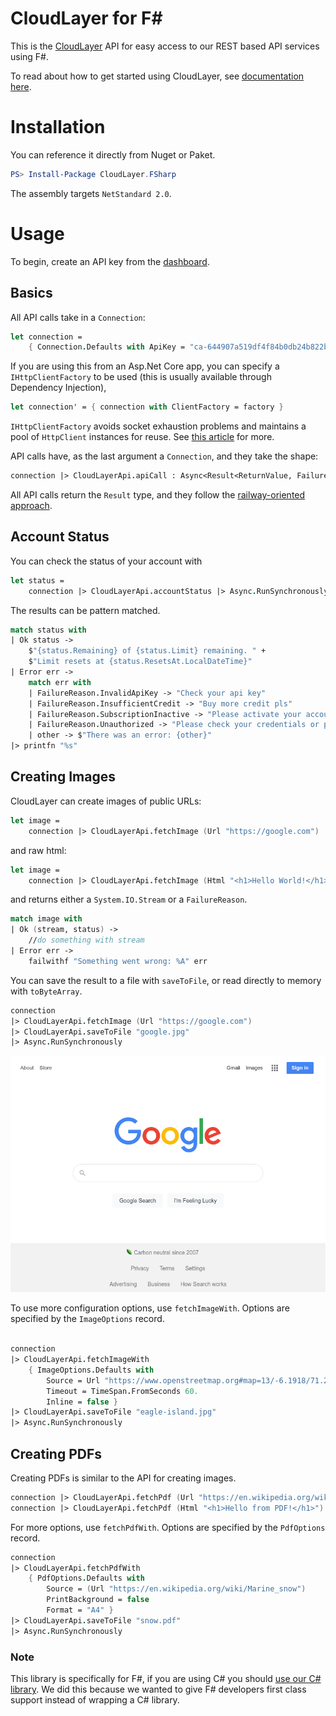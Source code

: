 # CloudLayer for F#
This is the [CloudLayer](https://cloudlayer.io) API for easy access to our REST based API services using F#.

To read about how to get started using CloudLayer, see [documentation here](https://cloudlayer.io/docs/getstarted).

# Installation

You can reference it directly from Nuget or Paket.

```powershell
PS> Install-Package CloudLayer.FSharp
```

The assembly targets `NetStandard 2.0`.

# Usage

To begin, create an API key from the [dashboard](https://cloudlayer.io/dashboard/account/api).



## Basics

All API calls take in a `Connection`:

```fsharp
let connection = 
	{ Connection.Defaults with ApiKey = "ca-644907a519df4f84b0db24b822b37c5e" }
```

If you are using this from an Asp.Net Core app, you can specify a `IHttpClientFactory` to be used (this is usually available through Dependency Injection),

```fsharp
let connection' = { connection with ClientFactory = factory }
```

`IHttpClientFactory` avoids socket exhaustion problems and maintains a pool of `HttpClient` instances for reuse. See [this article](https://docs.microsoft.com/en-us/dotnet/architecture/microservices/implement-resilient-applications/use-httpclientfactory-to-implement-resilient-http-requests) for more.

API calls have, as the last argument a `Connection`, and they take the shape:

```fsharp
connection |> CloudLayerApi.apiCall : Async<Result<ReturnValue, FailureReason>>
```

All API calls return the `Result` type, and they follow the [railway-oriented approach](https://fsharpforfunandprofit.com/posts/recipe-part2/). 

## Account Status

You can check the status of your account with 

```fsharp
let status =
    connection |> CloudLayerApi.accountStatus |> Async.RunSynchronously
```

The results can be pattern matched.

```fsharp
match status with
| Ok status ->
    $"{status.Remaining} of {status.Limit} remaining. " +
    $"Limit resets at {status.ResetsAt.LocalDateTime}"
| Error err ->
    match err with
    | FailureReason.InvalidApiKey -> "Check your api key"
    | FailureReason.InsufficientCredit -> "Buy more credit pls"
    | FailureReason.SubscriptionInactive -> "Please activate your account"
    | FailureReason.Unauthorized -> "Please check your credentials or proxy"
    | other -> $"There was an error: {other}"
|> printfn "%s"
```

## Creating Images

CloudLayer can create images of public URLs:

```fsharp
let image = 
    connection |> CloudLayerApi.fetchImage (Url "https://google.com")
```

and raw html:

```fsharp
let image = 
    connection |> CloudLayerApi.fetchImage (Html "<h1>Hello World!</h1>")
```

and returns either a `System.IO.Stream` or a `FailureReason`.

```fsharp
match image with
| Ok (stream, status) ->
    //do something with stream
| Error err -> 
    failwithf "Something went wrong: %A" err
```

You can save the result to a file with `saveToFile`, or read directly to memory with `toByteArray`.

```fsharp
connection 
|> CloudLayerApi.fetchImage (Url "https://google.com") 
|> CloudLayerApi.saveToFile "google.jpg"
|> Async.RunSynchronously
```

![HtmlImage](https://raw.githubusercontent.com/cloudlayerio/cloudlayerio-fsharp/main/tests/google.jpg)

To use more configuration options, use `fetchImageWith`. Options are specified by the `ImageOptions` record.

```fsharp

connection 
|> CloudLayerApi.fetchImageWith 
    { ImageOptions.Defaults with 
        Source = Url "https://www.openstreetmap.org#map=13/-6.1918/71.2976" 
        Timeout = TimeSpan.FromSeconds 60. 
        Inline = false }
|> CloudLayerApi.saveToFile "eagle-island.jpg"
|> Async.RunSynchronously
```

## Creating PDFs

Creating PDFs is similar to the API for creating images.

```fsharp
connection |> CloudLayerApi.fetchPdf (Url "https://en.wikipedia.org/wiki/Marine_snow")
connection |> CloudLayerApi.fetchPdf (Html "<h1>Hello from PDF!</h1>")
```

For more options, use `fetchPdfWith`. Options are specified by the `PdfOptions` record.

```fsharp
connection 
|> CloudLayerApi.fetchPdfWith 
    { PdfOptions.Defaults with
        Source = (Url "https://en.wikipedia.org/wiki/Marine_snow") 
        PrintBackground = false
        Format = "A4" }
|> CloudLayerApi.saveToFile "snow.pdf"
|> Async.RunSynchronously

```



### Note

This library is specifically for F#, if you are using C# you should [use our C# library](github.com/cloudlayerio/cloudlayerio-csharp). We did this because we wanted to give F# developers first class support instead of wrapping a C# library.